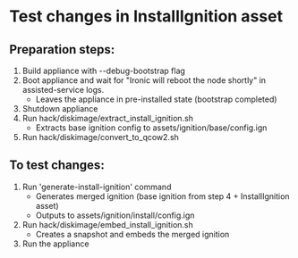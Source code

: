 # Test changes in InstallIgnition asset

## Preparation steps:    
1. Build appliance with --debug-bootstrap flag
2. Boot appliance and wait for "Ironic will reboot the node shortly" in assisted-service logs.
   - Leaves the appliance in pre-installed state (bootstrap completed)
3. Shutdown appliance
4. Run hack/diskimage/extract_install_ignition.sh
   - Extracts base ignition config to assets/ignition/base/config.ign
5. Run hack/diskimage/convert_to_qcow2.sh
    
## To test changes:
1. Run 'generate-install-ignition' command
   - Generates merged ignition (base ignition from step 4 + InstallIgnition asset)
   - Outputs to assets/ignition/install/config.ign
2. Run hack/diskimage/embed_install_ignition.sh
   - Creates a snapshot and embeds the merged ignition
3. Run the appliance
